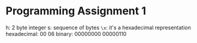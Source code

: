 # Programming Assignment 1

h: 2 byte integer
s: sequence of bytes
`\x`: it's a hexadecimal representation
hexadecimal: 00 06
binary: 00000000 00000110
